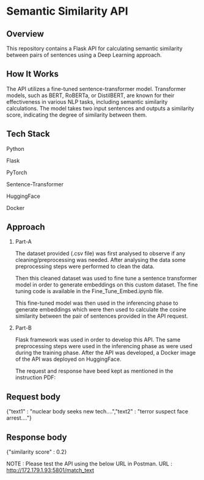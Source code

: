 # Semantic Similarity API

## Overview
This repository contains a Flask API for calculating semantic similarity between pairs of sentences using a Deep Learning approach.

## How It Works
The API utilizes a fine-tuned sentence-transformer model. Transformer models, such as BERT, RoBERTa, or DistilBERT, are known for their effectiveness in various NLP tasks, including semantic similarity calculations. The model takes two input sentences and outputs a similarity score, indicating the degree of similarity between them.

## Tech Stack
Python

Flask

PyTorch

Sentence-Transformer

HuggingFace

Docker

## Approach
1. Part-A

    The dataset provided (.csv file) was first analysed to observe if any cleaning/preprocessing was needed. After analysing the data some preprocessing steps were performed to clean the data.

    Then this cleaned dataset was used to fine tune a sentence transformer model in order to generate embeddings on this custom dataset. The fine tuning code is available in the Fine_Tune_Embed.ipynb file.

    This fine-tuned model was then used in the inferencing phase to generate embeddings which were then used to calculate the cosine similarity between the pair of sentences provided in the API request.


2. Part-B

    Flask framework was used in order to develop this API. The same preprocessing steps were used in the inferencing phase as were used during the training phase. After the API was developed, a Docker image of the API was deployed on HuggingFace.

    The request and response have beed kept as mentioned in the instruction PDF:

## Request body
{"text1" : "nuclear body seeks new tech....","text2" : "terror suspect face arrest...."}

## Response body
{"similarity score" : 0.2}

NOTE : Please test the API using the below URL in Postman.
URL : http://172.179.1.93:5801/match_text